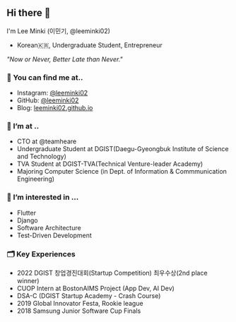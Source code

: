## Hi there 👋
I'm Lee Minki (이민기, @leeminki02)
- Korean🇰🇷, Undergraduate Student, Entrepreneur

*"Now or Never, Better Late than Never."*

### 🔎 You can find me at..
- Instagram: [@leeminki02](https://www.instagram.com/leeminki02/)
- GitHub: [@leeminki02](https://github.com/leeminki02)
- Blog: [leeminki02.github.io](https://leeminki02.github.io)

### 🔭 I’m at ..
- CTO at @teamheare
- Undergraduate Student at DGIST(Daegu-Gyeongbuk Institute of Science and Technology)
- TVA Student at DGIST-TVA(Technical Venture-leader Academy)
- Majoring Computer Science (in Dept. of Information & Commmunication Engineering)

### 🌱 I’m interested in ...
- Flutter
- Django
- Software Architecture
- Test-Driven Development

### 🗂 Key Experiences
- 2022 DGIST 창업경진대회(Startup Competition) 최우수상(2nd place winner)
- CUOP Intern at BostonAIMS Project (App Dev, AI Dev)
- DSA-C (DGIST Startup Academy - Crash Course)
- 2019 Global Innovator Festa, Rookie league
- 2018 Samsung Junior Software Cup Finals

